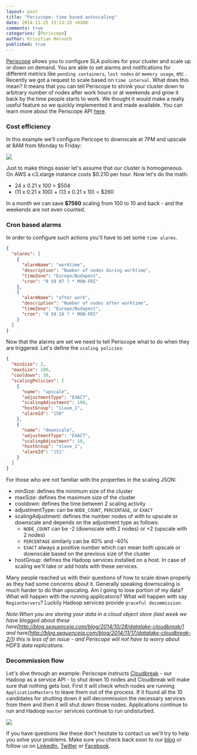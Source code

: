 ```yaml
---
layout: post
title: "Periscope: time based autoscaling"
date: 2014-11-25 15:13:33 +0100
comments: true
categories: [Periscope]
author: Krisztian Horvath
published: true
---
```


[Periscope](http://blog.sequenceiq.com/blog/2014/08/27/announcing-periscope/) allows you to configure SLA policies for your cluster
and scale up or down on demand. You are able to set alarms and notifications for different metrics like `pending containers`,
`lost nodes` or `memory usage`, etc . Recently we got a request to scale based on `time interval`. What does this mean? It means that you can tell
Periscope to shrink your cluster down to arbitrary number of nodes after work hours or at weekends and grow it back by the time people starts to work. We thought it would make a really useful feature so we quickly implemented it and made available. You can learn more about the Periscope API [here](http://docs.periscope.apiary.io/).

### Cost efficiency

In this example we'll configure Pericope to downscale at 7PM and upscale at 8AM from Monday to Friday:

![](https://raw.githubusercontent.com/sequenceiq/sequenceiq-samples/master/images/dowscale_diagram.png)

Just to make things easier let's assume that our cluster is homogeneous. On AWS a c3.xlarge instance costs $0.210 per hour.
Now let's do the math:

 * 24 x 0.21 x 100                      = $504
 * (11 x 0.21 x 100) + (13 x 0.21 x 10) = $260

In a month we can save **$7560** scaling from 100 to 10 and back - and the weekends are not even counted.

<!--more-->

### Cron based alarms

In order to configure such actions you'll have to set some `time alarms`.

```json
{
  "alarms": [
    {
      "alarmName": "worktime",
      "description": "Number of nodes during worktime",
      "timeZone": "Europe/Budapest",
      "cron": "0 59 07 ? * MON-FRI"
    },
    {
      "alarmName": "after work",
      "description": "Number of nodes after worktime",
      "timeZone": "Europe/Budapest",
      "cron": "0 59 18 ? * MON-FRI"
    }
  ]
}
```

Now that the alarms are set we need to tell Periscope what to do when they are triggered. Let's define the `scaling policies`:

```json
{
  "minSize": 2,
  "maxSize": 100,
  "cooldown": 30,
  "scalingPolicies": [
    {
      "name": "upscale",
      "adjustmentType": "EXACT",
      "scalingAdjustment": 100,
      "hostGroup": "slave_1",
      "alarmId": "150"
    },
    {
      "name": "downscale",
      "adjustmentType": "EXACT",
      "scalingAdjustment": 10,
      "hostGroup": "slave_1",
      "alarmId": "151"
    }
  ]
}
```
For those who are not familiar with the properties in the scaling JSON:

 * minSize: defines the minimum size of the cluster
 * maxSize: defines the maximum size of the cluster
 * cooldown: defines the time between 2 scaling activity
 * adjustmentType: can be `NODE_COUNT`, `PERCENTAGE`, or `EXACT`
 * scalingAdjustment: defines the number nodes of with to upscale or downscale and depends on the adjustment type as follows:
   * `NODE_COUNT` can be -2 (downscale with 2 nodes) or +2 (upscale with 2 nodes)
   * `PERCENTAGE` similarly can be 40% and -40%
   * `EXACT` always a positive number which can mean both upscale or downscale based on the previous size of the cluster
 * hostGroup: defines the Hadoop services installed on a host. In case of scaling we'll take or add hosts with these services.

Many people reached us with their questions of how to scale down properly as they had some concerns about it.
Generally speaking downscaling is much harder to do than upscaling. Am I going to lose portion of my data? What will happen with the running applications? What will happen with say `RegionServers`? Luckily Hadoop services provide `graceful decommission`.

_Note:When you are storing your data in a cloud object store (last week we have blogged about these here[http://blog.sequenceiq.com/blog/2014/10/28/datalake-cloudbreak/] and here[http://blog.sequenceiq.com/blog/2014/11/17/datalake-cloudbreak-2/]) this is less of an issue - and Periscope will not have to worry about HDFS data replications._


### Decommission flow

Let's dive through an example: Periscope instructs [Cloudbreak](http://blog.sequenceiq.com/blog/2014/07/18/announcing-cloudbreak/) - our
Hadoop as a service API - to shut down 10 nodes and Cloudbreak will make sure that nothing gets lost. First it will check which nodes are running `ApplicationMasters` to leave them out of the process. If it found all the 10 candidates for shutting down
it will decommission the necessary services from them and then it will shut down those nodes. Applications continue to run and Hadoop `master` services continue to run undisturbed.

![](https://raw.githubusercontent.com/sequenceiq/sequenceiq-samples/master/images/downscale_sequence.png)

If you have questions like these don't hesitate to contact us we'll try to help you solve your problems.
Make sure you check back soon to our [blog](http://blog.sequenceiq.com/) or follow us
on [LinkedIn](https://www.linkedin.com/company/sequenceiq/), [Twitter](https://twitter.com/sequenceiq) or [Facebook](https://www.facebook).
